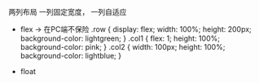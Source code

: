两列布局 一列固定宽度， 一列自适应

- flex -> 在PC端不保险
	.row {
		display: flex;
		width: 100%;
		height: 200px;
		background-color: lightgreen;
	}
	.col1 {
		flex: 1;
		height: 100%;
		background-color: pink;
	}
	.col2 {
		width: 100px;
		height: 100%;
		background-color: lightblue;
	}

- float